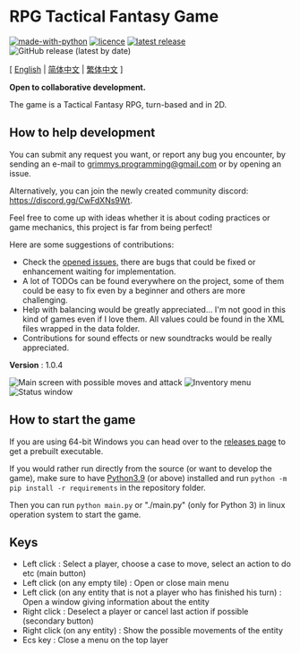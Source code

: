 # RPG Tactical Fantasy Game

[![made-with-python](https://img.shields.io/badge/Made%20with-Python-1f425f.svg)](https://www.python.org/)
[![licence](https://img.shields.io/github/license/Grimmys/rpg_tactical_fantasy_game)](https://github.com/Grimmys/rpg_tactical_fantasy_game/blob/master/LICENSE)
[![latest release](https://img.shields.io/github/v/release/Grimmys/rpg_tactical_fantasy_game)](https://github.com/Grimmys/rpg_tactical_fantasy_game/releases/latest)
![GitHub release (latest by date)](https://img.shields.io/github/downloads/Grimmys/rpg_tactical_fantasy_game/latest/total)

[ [English](README.md) | [简体中文](README/zh-cn.md) | [繁体中文](README/zh-cht.md) ]

**Open to collaborative development.**

The game is a Tactical Fantasy RPG, turn-based and in 2D.

## How to help development

You can submit any request you want, or report any bug you encounter, by sending an e-mail to
grimmys.programming@gmail.com or by opening an issue.

Alternatively, you can join the newly created community discord: https://discord.gg/CwFdXNs9Wt.

Feel free to come up with ideas whether it is about coding practices or game mechanics, this project is far from being
perfect!

Here are some suggestions of contributions:

* Check the [opened issues](https://github.com/Grimmys/rpg_tactical_fantasy_game/issues), there are bugs that could be
  fixed or enhancement waiting for implementation.
* A lot of TODOs can be found everywhere on the project, some of them could be easy to fix even by a beginner and others
  are more challenging.
* Help with balancing would be greatly appreciated... I'm not good in this kind of games even if I love them. All values
  could be found in the XML files wrapped in the data folder.
* Contributions for sound effects or new soundtracks would be really appreciated.

__Version__ : 1.0.4

![Main screen with possible moves and attack](/screenshots/player_moves_and_attacks.png?raw=True)
![Inventory menu](/screenshots/inventory_screen.png?raw=True)
![Status window](/screenshots/status_screen.png?raw=True)

## How to start the game

If you are using 64-bit Windows you can head over to
the [releases page](https://github.com/grimmys/rpg_tactical_fantasy_game/releases) to get a prebuilt executable.

If you would rather run directly from the source \(or want to develop the game\), make sure to
have [Python3.9](https://python.org) (or above) installed and run `python -m pip install -r requirements` in the repository folder.

Then you can run `python main.py` or "./main.py" (only for Python 3) in linux operation system to start the game.

## Keys

* Left click : Select a player, choose a case to move, select an action to do etc (main button)
* Left click (on any empty tile) : Open or close main menu
* Left click (on any entity that is not a player who has finished his turn) : Open a window giving information about the
  entity
* Right click : Deselect a player or cancel last action if possible (secondary button)
* Right click (on any entity) : Show the possible movements of the entity
* Ecs key : Close a menu on the top layer
